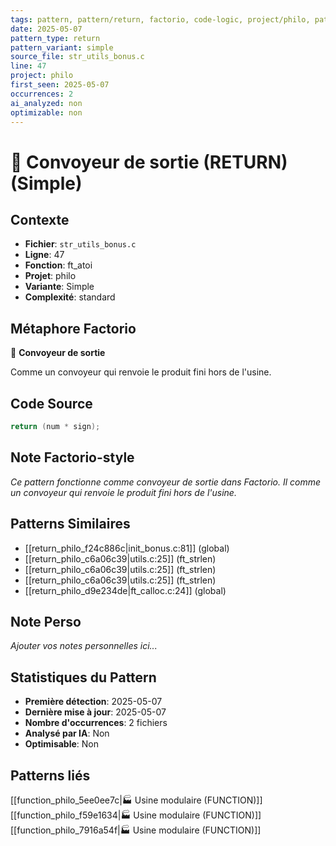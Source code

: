 ```yaml
---
tags: pattern, pattern/return, factorio, code-logic, project/philo, pattern/variant/simple
date: 2025-05-07
pattern_type: return
pattern_variant: simple
source_file: str_utils_bonus.c
line: 47
project: philo
first_seen: 2025-05-07
occurrences: 2
ai_analyzed: non
optimizable: non
---
```


# 🚚 Convoyeur de sortie (RETURN) (Simple)

## Contexte
- **Fichier**: `str_utils_bonus.c`
- **Ligne**: 47
- **Fonction**: ft_atoi
- **Projet**: philo
- **Variante**: Simple
- **Complexité**: standard

## Métaphore Factorio
🚚 **Convoyeur de sortie**

Comme un convoyeur qui renvoie le produit fini hors de l'usine.

## Code Source
```c
return (num * sign);
```

## Note Factorio-style
*Ce pattern fonctionne comme convoyeur de sortie dans Factorio. Il comme un convoyeur qui renvoie le produit fini hors de l'usine.*

## Patterns Similaires
- [[return_philo_f24c886c|init_bonus.c:81]] (global)
- [[return_philo_c6a06c39|utils.c:25]] (ft_strlen)
- [[return_philo_c6a06c39|utils.c:25]] (ft_strlen)
- [[return_philo_c6a06c39|utils.c:25]] (ft_strlen)
- [[return_philo_d9e234de|ft_calloc.c:24]] (global)

## Note Perso
*Ajouter vos notes personnelles ici...*

## Statistiques du Pattern
- **Première détection**: 2025-05-07
- **Dernière mise à jour**: 2025-05-07
- **Nombre d'occurrences**: 2 fichiers
- **Analysé par IA**: Non
- **Optimisable**: Non

## Patterns liés
[[function_philo_5ee0ee7c|🏭 Usine modulaire (FUNCTION)]]
[[function_philo_f59e1634|🏭 Usine modulaire (FUNCTION)]]
[[function_philo_7916a54f|🏭 Usine modulaire (FUNCTION)]]
